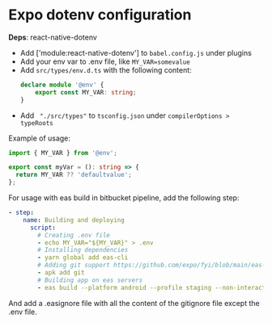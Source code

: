 # Expo dotenv configuration

**Deps**: react-native-dotenv

- Add ['module:react-native-dotenv'] to `babel.config.js` under plugins
- Add your env var to .env file, like `MY_VAR=somevalue`
- Add `src/types/env.d.ts` with the following content:
    ```ts
    declare module '@env' {
        export const MY_VAR: string;
    }
    ```
- Add ` "./src/types"` to `tsconfig.json` under `compilerOptions > typeRoots`

Example of usage:
```ts
import { MY_VAR } from '@env';

export const myVar = (): string => {
  return MY_VAR ?? 'defaultvalue';
};

```

For usage with eas build in bitbucket pipeline, add the following step:

```yml
- step:
    name: Building and deploying
      script:
        # Creating .env file
        - echo MY_VAR="${MY_VAR}" > .env
        # Installing dependencies
        - yarn global add eas-cli
        # Adding git support https://github.com/expo/fyi/blob/main/eas-vcs-workflow.md
        - apk add git
        # Building app on eas servers
        - eas build --platform android --profile staging --non-interactive --no-wait
```

And add a .easignore file with all the content of the gitignore file except the .env file.